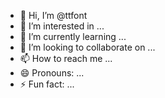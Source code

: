 - 👋 Hi, I’m @ttfont
- 👀 I’m interested in ...
- 🌱 I’m currently learning ...
- 💞️ I’m looking to collaborate on ...
- 📫 How to reach me ...
- 😄 Pronouns: ...
- ⚡ Fun fact: ...

<!---
ttfont/ttfont is a ✨ special ✨ repository because its `README.md` (this file) appears on your GitHub profile.
You can click the Preview link to take a look at your changes.
--->
